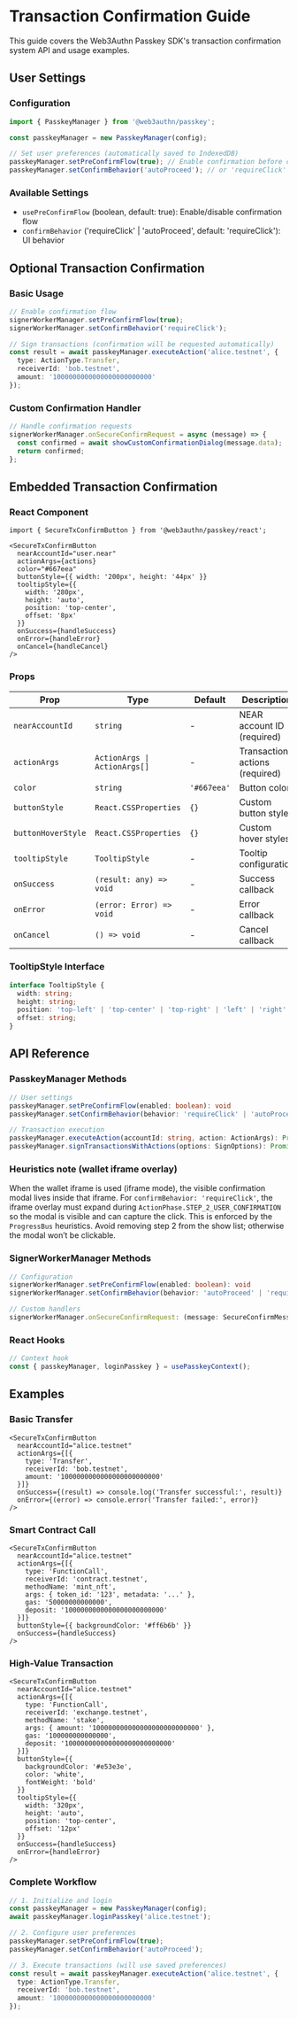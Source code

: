 # Transaction Confirmation Guide

This guide covers the Web3Authn Passkey SDK's transaction confirmation system API and usage examples.

## User Settings

### Configuration

```typescript
import { PasskeyManager } from '@web3authn/passkey';

const passkeyManager = new PasskeyManager(config);

// Set user preferences (automatically saved to IndexedDB)
passkeyManager.setPreConfirmFlow(true); // Enable confirmation before contract verification
passkeyManager.setConfirmBehavior('autoProceed'); // or 'requireClick'
```

### Available Settings

- `usePreConfirmFlow` (boolean, default: true): Enable/disable confirmation flow
- `confirmBehavior` ('requireClick' | 'autoProceed', default: 'requireClick'): UI behavior

## Optional Transaction Confirmation

### Basic Usage

```typescript
// Enable confirmation flow
signerWorkerManager.setPreConfirmFlow(true);
signerWorkerManager.setConfirmBehavior('requireClick');

// Sign transactions (confirmation will be requested automatically)
const result = await passkeyManager.executeAction('alice.testnet', {
  type: ActionType.Transfer,
  receiverId: 'bob.testnet',
  amount: '1000000000000000000000000'
});
```

### Custom Confirmation Handler

```typescript
// Handle confirmation requests
signerWorkerManager.onSecureConfirmRequest = async (message) => {
  const confirmed = await showCustomConfirmationDialog(message.data);
  return confirmed;
};
```

## Embedded Transaction Confirmation

### React Component

```tsx
import { SecureTxConfirmButton } from '@web3authn/passkey/react';

<SecureTxConfirmButton
  nearAccountId="user.near"
  actionArgs={actions}
  color="#667eea"
  buttonStyle={{ width: '200px', height: '44px' }}
  tooltipStyle={{
    width: '280px',
    height: 'auto',
    position: 'top-center',
    offset: '8px'
  }}
  onSuccess={handleSuccess}
  onError={handleError}
  onCancel={handleCancel}
/>
```

### Props

| Prop | Type | Default | Description |
|------|------|---------|-------------|
| `nearAccountId` | `string` | - | NEAR account ID (required) |
| `actionArgs` | `ActionArgs \| ActionArgs[]` | - | Transaction actions (required) |
| `color` | `string` | `'#667eea'` | Button color |
| `buttonStyle` | `React.CSSProperties` | `{}` | Custom button styles |
| `buttonHoverStyle` | `React.CSSProperties` | `{}` | Custom hover styles |
| `tooltipStyle` | `TooltipStyle` | - | Tooltip configuration |
| `onSuccess` | `(result: any) => void` | - | Success callback |
| `onError` | `(error: Error) => void` | - | Error callback |
| `onCancel` | `() => void` | - | Cancel callback |

### TooltipStyle Interface

```typescript
interface TooltipStyle {
  width: string;
  height: string;
  position: 'top-left' | 'top-center' | 'top-right' | 'left' | 'right' | 'bottom-left' | 'bottom-center' | 'bottom-right';
  offset: string;
}
```

## API Reference

### PasskeyManager Methods

```typescript
// User settings
passkeyManager.setPreConfirmFlow(enabled: boolean): void
passkeyManager.setConfirmBehavior(behavior: 'requireClick' | 'autoProceed'): void

// Transaction execution
passkeyManager.executeAction(accountId: string, action: ActionArgs): Promise<any>
passkeyManager.signTransactionsWithActions(options: SignOptions): Promise<any>
```

### Heuristics note (wallet iframe overlay)

When the wallet iframe is used (iframe mode), the visible confirmation modal lives inside that iframe. For `confirmBehavior: 'requireClick'`, the iframe overlay must expand during `ActionPhase.STEP_2_USER_CONFIRMATION` so the modal is visible and can capture the click. This is enforced by the `ProgressBus` heuristics. Avoid removing step 2 from the show list; otherwise the modal won’t be clickable.

### SignerWorkerManager Methods

```typescript
// Configuration
signerWorkerManager.setPreConfirmFlow(enabled: boolean): void
signerWorkerManager.setConfirmBehavior(behavior: 'autoProceed' | 'requireClick'): void

// Custom handlers
signerWorkerManager.onSecureConfirmRequest: (message: SecureConfirmMessage) => Promise<boolean>
```

### React Hooks

```typescript
// Context hook
const { passkeyManager, loginPasskey } = usePasskeyContext();
```

## Examples

### Basic Transfer

```tsx
<SecureTxConfirmButton
  nearAccountId="alice.testnet"
  actionArgs={[{
    type: 'Transfer',
    receiverId: 'bob.testnet',
    amount: '1000000000000000000000000'
  }]}
  onSuccess={(result) => console.log('Transfer successful:', result)}
  onError={(error) => console.error('Transfer failed:', error)}
/>
```

### Smart Contract Call

```tsx
<SecureTxConfirmButton
  nearAccountId="alice.testnet"
  actionArgs={[{
    type: 'FunctionCall',
    receiverId: 'contract.testnet',
    methodName: 'mint_nft',
    args: { token_id: '123', metadata: '...' },
    gas: '50000000000000',
    deposit: '1000000000000000000000000'
  }]}
  buttonStyle={{ backgroundColor: '#ff6b6b' }}
  onSuccess={handleSuccess}
/>
```

### High-Value Transaction

```tsx
<SecureTxConfirmButton
  nearAccountId="alice.testnet"
  actionArgs={[{
    type: 'FunctionCall',
    receiverId: 'exchange.testnet',
    methodName: 'stake',
    args: { amount: '100000000000000000000000000' },
    gas: '100000000000000',
    deposit: '100000000000000000000000000'
  }]}
  buttonStyle={{
    backgroundColor: '#e53e3e',
    color: 'white',
    fontWeight: 'bold'
  }}
  tooltipStyle={{
    width: '320px',
    height: 'auto',
    position: 'top-center',
    offset: '12px'
  }}
  onSuccess={handleSuccess}
  onError={handleError}
/>
```

### Complete Workflow

```typescript
// 1. Initialize and login
const passkeyManager = new PasskeyManager(config);
await passkeyManager.loginPasskey('alice.testnet');

// 2. Configure user preferences
passkeyManager.setPreConfirmFlow(true);
passkeyManager.setConfirmBehavior('autoProceed');

// 3. Execute transactions (will use saved preferences)
const result = await passkeyManager.executeAction('alice.testnet', {
  type: ActionType.Transfer,
  receiverId: 'bob.testnet',
  amount: '1000000000000000000000000'
});
```
